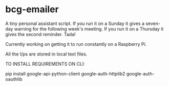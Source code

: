 # bcg-emailer
A tiny personal assistant script. If you run it on a Sunday it gives a seven-day warning for the following week's meeting. If you run it on a Thursday it gives the second reminder. Tada!

Currently working on getting it to run constantly on a Raspberry Pi.

All the l/ps are stored in local text files.

TO INSTALL REQUIREMENTS ON CLI:

pip install google-api-python-client google-auth-httplib2 google-auth-oauthlib